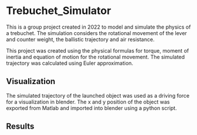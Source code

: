 # Trebuchet_Simulator
This is a group project created in 2022 to model and simulate the physics  of a trebuchet.
The simulation considers the rotational movement of the lever and counter weight, the ballistic trajectory and air resistance.


This project was created using the physical formulas for torque, moment of inertia  and equation of motion for the rotational movement. The simulated trajectory was  calculated using Euler approximation.

## Visualization
The simulated trajectory of the launched object was used as a driving force for a visualization in blender. The x and y position of the object was exported from Matlab and imported into blender using a python script.

## Results
![]()

